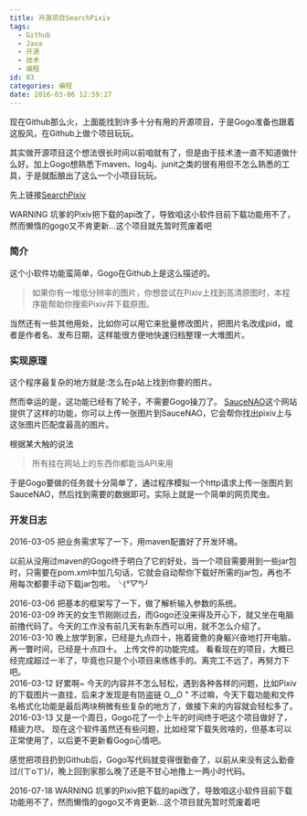 ```yaml
---
title: 开源项目SearchPixiv
tags:
  - Github
  - Java
  - 开源
  - 技术
  - 编程
id: 83
categories: 编程
date: 2016-03-06 12:59:27
---
```


现在Github那么火，上面能找到许多十分有用的开源项目，于是Gogo准备也跟着这股风，在Github上做个项目玩玩。

其实做开源项目这个想法很长时间以前咱就有了，但是<span class="del">由于技术渣</span>一直不知道做什么好。加上Gogo想熟悉下maven、log4j、junit之类的很有用但不怎么熟悉的工具，于是就酝酿出了这么一个小项目玩玩。

先上链接[SearchPixiv](https://github.com/gogo81745/SearchPixiv)

<section class="yellow">WARNING 坑爹的Pixiv把下载的api改了，导致咱这小软件目前下载功能用不了，然而懒惰的gogo又不肯更新…这个项目就先暂时荒废着吧</section>

### 简介

这个小软件功能蛮简单，Gogo在Github上是这么描述的。

> 如果你有一堆低分辨率的图片，你想尝试在Pixiv上找到高清原图时，本程序能帮助你搜索Pixiv并下载原图。

当然还有一些其他用处，比如你可以用它来批量修改图片，把图片名改成pid，或者是作者名、发布日期，这样能很方便地快速归档整理一大堆图片。

### 实现原理

这个程序最复杂的地方就是:怎么在p站上找到你要的图片。

然而幸运的是，这功能已经有了轮子，不需要Gogo操刀了。
[SauceNAO](//saucenao.com/)这个网站提供了这样的功能，你可以上传一张图片到SauceNAO，它会帮你找出pixiv上与这张图片匹配度最高的图片。

根据某大触的说法
> 所有挂在网站上的东西你都能当API来用

于是Gogo要做的任务就十分简单了，通过程序模拟一个http请求上传一张图片到SauceNAO，然后找到需要的数据即可。实际上就是一个简单的网页爬虫。

### 开发日志

<section>
2016-03-05
把业务需求写了一下，用maven配置好了开发环境。

以前从没用过maven的Gogo终于明白了它的好处，当一个项目需要用到一些jar包时，只需要在pom.xml中加几句话，它就会自动帮你下载好所需的jar包，再也不用每次都要手动下载jar包啦。╰(_°▽°_)╯
</section>

<section>
2016-03-06
把基本的框架写了一下，做了解析输入参数的系统。
</section>

<section>
2016-03-09
昨天的女生节刚刚过去，而Gogo还没来得及开心下，就又坐在电脑前撸代码了。今天的工作没有前几天有新东西可以用，就不怎么介绍了。
</section>

<section>
2016-03-10
晚上放学到家，已经是九点四十，拖着疲惫的身躯兴奋地打开电脑，再一瞥时间，已经是十点四十。
上传文件的功能完成。
看看现在的项目，大概已经完成超过一半了，毕竟也只是个小项目来练练手的。离完工不远了，再努力下吧。
</section>

<section>
2016-03-12
好累啊~
今天的内容并不怎么轻松，遇到各种各样的问题，比如Pixiv的下载图片一直挂，后来才发现是有防盗链 O__O "
不过嘛，今天下载功能和文件名格式化功能是最后两块稍微有些复杂的地方了，做接下来的内容就会轻松多了。
</section>

<section>
2016-03-13
又是一个周日，Gogo花了一个上午的时间终于吧这个项目做好了，精疲力尽。
现在这个软件虽然还有些问题，比如经常下载失败啥的，但基本可以正常使用了，以后更不更新看Gogo心情吧。

感觉把项目扔到Github后，Gogo写代码就变得很勤奋了，以前从来没有这么勤奋过/(ㄒoㄒ)/，晚上回到家那么晚了还是不甘心地撸上一两小时代码。
</section>

<section class="yellow">
2016-07-18
WARNING 坑爹的Pixiv把下载的api改了，导致咱这小软件目前下载功能用不了，然而懒惰的gogo又不肯更新…这个项目就先暂时荒废着吧</section>